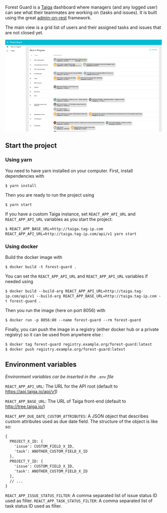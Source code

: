 Forest Guard is a [Taiga](https://taiga.io/) dashboard where managers (and any logged user) can see what their teammates are working on (tasks and issues). It is built using the great [admin-on-rest](https://marmelab.com/admin-on-rest/) framework.

The main view is a grid list of users and their assigned tasks and issues that are not closed yet. 

![ScreenShot](./screenshot.png)

## Start the project

### Using yarn

You need to have yarn installed on your computer. First, install dependencies with 

```
$ yarn install
```

Then you are ready to run the project using

```
$ yarn start
````

If you have a custom Taiga instance, set `REACT_APP_API_URL` and `REACT_APP_API_URL` variables as you start the project:

```
$ REACT_APP_BASE_URL=http://taiga.tag-ip.com REACT_APP_API_URL=http://taiga.tag-ip.com/api/v1 yarn start
```

### Using docker

Build the docker image with

```
$ docker build -t forest-guard .
```

You can set the `REACT_APP_API_URL` and `REACT_APP_API_URL` variables if needed using

```
$ docker build --build-arg REACT_APP_API_URL=http://taiga.tag-ip.com/api/v1 --build-arg REACT_APP_BASE_URL=http://taiga.tag-ip.com -t forest-guard .
```

Then you run the image (here on port 8056) with

```
$ docker run -p 8056:80 --name forest-guard --rm forest-guard
```

Finally, you can push the image in a registry (either docker hub or a private registry) so it can be used from anywhere else : 

```
$ docker tag forest-guard registry.example.org/forest-guard:latest
$ docker push registry.example.org/forest-guard:latest
```

## Environment variables

*Environment variables car be inserted in the `.env` file*

`REACT_APP_API_URL`: The URL for the API root (default to https://api.taiga.io/api/v1)

`REACT_APP_BASE_URL`: The URL of Taiga front-end (default to http://tree.taiga.io/)

`REACT_APP_DUE_DATE_CUSTOM_ATTRIBUTES`: A JSON object that describes custom attributes used as due date field. The structure of the object is like so:

```
{
  PROJECT_X_ID: {
    'issue': CUSTOM_FIELD_X_ID,
    'task': ANOTHER_CUSTOM_FIELD_X_ID
  },
  PROJECT_Y_ID: {
    'issue': CUSTOM_FIELD_X_ID,
    'task': ANOTHER_CUSTOM_FIELD_X_ID
  },
  // ...
}
``` 

`REACT_APP_ISSUE_STATUS_FILTER`: A comma separated list of issue status ID used as filter.
`REACT_APP_TASK_STATUS_FILTER`: A comma separated list of task status ID used as filter.
